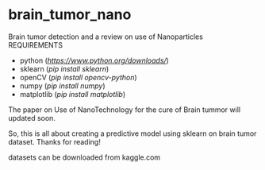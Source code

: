 # brain_tumor_nano
Brain tumor detection and a review on use of Nanoparticles 
REQUIREMENTS
<!-- wp:list -->
<ul><li>python (<a href="https://www.python.org/downloads/"><em>https://www.python.org/downloads/</em></a>)</li><li>sklearn (<em>pip install sklearn</em>)</li><li>openCV (<em>pip install opencv-python</em>)</li><li>numpy (<em>pip install numpy</em>)</li><li>matplotlib (<em>pip install matplotlib</em>)</li></ul>
<!-- /wp:list -->
<p>The paper on Use of NanoTechnology for the cure of Brain tummor will updated soon.</p>
<!-- wp:paragraph -->
<p>So, this is all about creating a predictive model using sklearn on brain tumor dataset. Thanks for reading!</p>

<p>datasets can be downloaded from kaggle.com</p>
<!-- /wp:paragraph -->
